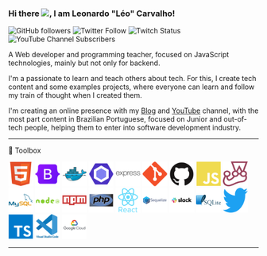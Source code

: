 ### Hi there <img src="https://raw.githubusercontent.com/MartinHeinz/MartinHeinz/master/wave.gif" width="30px">, I am Leonardo "Léo" Carvalho!

![GitHub followers](https://img.shields.io/github/followers/carvalholeo?style=social)
![Twitter Follow](https://img.shields.io/twitter/follow/_carvalho_leo?style=social)
![Twitch Status](https://img.shields.io/twitch/status/carvalho_leo?style=social)
![YouTube Channel Subscribers](https://img.shields.io/youtube/channel/subscribers/UC8c7IUMpnczt9pmsHlXYxXw?style=social)

A Web developer and programming teacher, focused on JavaScript technologies, mainly but not only for backend.

I'm a passionate to learn and teach others about tech. For this, I create tech content and some examples projects, where everyone can learn and follow my train of thought when I created them.

I'm creating an online presence with my [Blog](https://leocarvalho.dev/posts/) and [YouTube](https://www.youtube.com/channel/UC8c7IUMpnczt9pmsHlXYxXw) channel, with the most part content in Brazilian Portuguese, focused on Junior and out-of-tech people, helping them to enter into software development industry.

---

🧰 Toolbox

<img src="https://raw.githubusercontent.com/devicons/devicon/master/icons/html5/html5-original.svg" alt="HTML" width="50" height="50" />
<img src="https://raw.githubusercontent.com/devicons/devicon/master/icons/bootstrap/bootstrap-original.svg" alt="Bootstrap Framework" width="50" height="50" />
<img src="https://raw.githubusercontent.com/devicons/devicon/master/icons/docker/docker-original.svg" alt="Docker" width="50" height="50" />
<img src="https://raw.githubusercontent.com/devicons/devicon/master/icons/eslint/eslint-original.svg" alt="ESLint" width="50" height="50" />
<img src="https://raw.githubusercontent.com/devicons/devicon/master/icons/express/express-original-wordmark.svg" alt="Express.JS" width="50" height="50" />
<img src="https://raw.githubusercontent.com/devicons/devicon/master/icons/git/git-original.svg" alt="Git" width="50" height="50" />
<img src="https://raw.githubusercontent.com/devicons/devicon/master/icons/github/github-original.svg" alt="GitHub" width="50" height="50" />
<img src="https://raw.githubusercontent.com/devicons/devicon/master/icons/javascript/javascript-plain.svg" alt="JavaScript" width="50" height="50" />
<img src="https://raw.githubusercontent.com/devicons/devicon/master/icons/jest/jest-plain.svg" alt="Jest" width="50" height="50" />
<img src="https://raw.githubusercontent.com/devicons/devicon/master/icons/mysql/mysql-original-wordmark.svg" alt="MySQL" width="50" height="50" />
<img src="https://raw.githubusercontent.com/devicons/devicon/master/icons/nodejs/nodejs-plain-wordmark.svg" alt="Node.JS" width="50" height="50" />
<img src="https://raw.githubusercontent.com/devicons/devicon/master/icons/npm/npm-original-wordmark.svg" alt="NPM (Node Package Manager)" width="50" height="50" />
<img src="https://raw.githubusercontent.com/devicons/devicon/master/icons/php/php-original.svg" alt="PHP" width="50" height="50" />
<img src="https://raw.githubusercontent.com/devicons/devicon/master/icons/react/react-original-wordmark.svg" alt="React Framework" width="50" height="50" />
<img src="https://raw.githubusercontent.com/devicons/devicon/master/icons/sequelize/sequelize-original-wordmark.svg" alt="Sequelize ORM" width="50" height="50" />
<img src="https://raw.githubusercontent.com/devicons/devicon/master/icons/slack/slack-original-wordmark.svg" alt="Slack" width="50" height="50" />
<img src="https://raw.githubusercontent.com/devicons/devicon/master/icons/sqlite/sqlite-original-wordmark.svg" alt="SQLite" width="50" height="50" />
<img src="https://raw.githubusercontent.com/devicons/devicon/master/icons/twitter/twitter-original.svg" alt="Twitter" width="50" height="50" />
<img src="https://raw.githubusercontent.com/devicons/devicon/master/icons/typescript/typescript-original.svg" alt="TypeScript" width="50" height="50" />
<img src="https://raw.githubusercontent.com/devicons/devicon/master/icons/vscode/vscode-original-wordmark.svg" alt="Visual Studio Code" width="50" height="50" />
<img src="https://raw.githubusercontent.com/devicons/devicon/master/icons/googlecloud/googlecloud-original-wordmark.svg" alt="Google Cloud Platform" width="50" height="50" />

---
